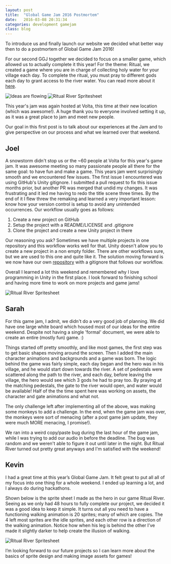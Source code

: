 ```yaml
---
layout: post
title:  "Global Game Jam 2016 Postmortem"
date:   2016-03-08 20:31:34
categories: development gamejam
class: blog
---
```

To introduce us and finally launch our website we decided what better way then to do a postmortem of Global Game Jam 2016!

For our second GGJ together we decided to focus on a smaller game, which allowed us to actually complete it this year! For the theme: Ritual, we created a game where you are in charge of collecting holy water for your village each day. To complete the ritual, you must pray to different gods each day to grant access to the river water. You can read more about it 
[here]({{site.base-url}}/games/ritual-river).

<img alt="Ideas are flowing" src="{{site.base-url}}/assets/images/blog/ggj2016/start.jpg" class="pure-img">

<img alt="Ritual River Spritesheet" src="{{site.base-url}}/assets/images/blog/ggj2016/title.png" class="pure-img">

This year's jam was again hosted at Volta, this time at their new location (which was awesome!). A huge thank you to everyone involved setting it up, as it was a great place to jam and meet new people.

Our goal in this first post is to talk about our experiences at the Jam and to give perspective on our process and what we learned over that weekend.

## Joel
A snowstorm didn't stop us or the ~60 people at Volta for this year's game jam. It was awesome meeting so many passionate people all there for the same goal: to have fun and make a game. This years jam went surprisingly smooth and we encountered few issues. The first issue I encountered was using GitHub's Unity gitignore. I submitted a pull request to fix this issue months prior, but another PR was merged that undid my changes. It was frustrating and it led me having to redo the title scene three times. By the end of it I flew threw the remaking and learned a very important lesson: know how your version control is setup to avoid any unintended occurrences.
Our workflow usually goes as follows:

1. Create a new project on GitHub
2. Setup the project with a README/LICENSE and .gitignore
3. Clone the project and create a new Unity project in there

Our reasoning you ask? Sometimes we have multiple projects in one repository and this workflow works well for that. Unity doesn't allow you to create a new project in a non empty folder. There are other workflows sure, but we are used to this one and quite like it. The solution moving forward is we now have our own [repository](https://github.com/Sacred-Seed-Studio/Unity-Gitignore) with a gitignore that follows our workflow. 

Overall I learned a lot this weekend and remembered why I love programming in Unity in the first place. I look forward to finishing school and having more time to work on more projects and game jams!

<img alt="Ritual River Spritesheet" src="{{site.base-url}}/assets/images/blog/ggj2016/game.png" class="pure-img">

## Sarah

For this game jam, I admit, we didn't do a very good job of planning. We did have one large white board which housed most of our ideas for the entire weekend. Despite not having a single 'formal' document, we were able to create an entire (mostly fun) game. :)

Things started off pretty smoothly, and like most games, the first step was to get basic shapes moving around the screen. Then I added the main character animations and backgrounds and a game was born. The logic behind the game was fairly simple, each day began and the hero was in his village, and he would start down towards the river. A set of pedestals were scattered along the path to the river, and each day, before leaving the village, the hero would see which 3 gods he had to pray too. By praying at the matching pedestals, the gate to the river would open, and water would be available! Half of the the time spent here was working on assets, the character and gate animations and what not.

The only challenge left after implementing all of the above, was making some monkeys to add a challenge. In the end, when the game jam was over, the monkeys were sort of menacing (after a post game jam update, they were much MORE menacing, I promise!).

We ran into a weird copy/paste bug during the last hour of the game jam, while I was trying to add our audio in before the deadline. The bug was random and we weren't able to figure it out until later in the night. But Ritual River turned out pretty great anyways and I'm satisfied with the weekend!

## Kevin

I had a great time at this year’s Global Game Jam. It felt great to put all all of my focus into one thing for a whole weekend. I ended up learning a lot, and I always do during hackathons.

Shown below is the sprite sheet I made as the hero in our game Ritual River. Seeing as we only had 48 hours to fully complete our project, we decided it was a good idea to keep it simple. It turns out all you need to have a functioning walking animation is 20 sprites; many of which are copies. The 4  left most sprites are the idle sprites, and each other row is a direction of the walking animation. Notice how when his leg is behind the other I’ve made it slightly darker to help create the illusion of walking.

<img alt="Ritual River Spritesheet" src="{{site.base-url}}/assets/images/blog/ggj2016/sprite.png" class="pure-img">

I’m looking forward to our future projects so I can learn more about the basics of sprite design and making image assets for games!

